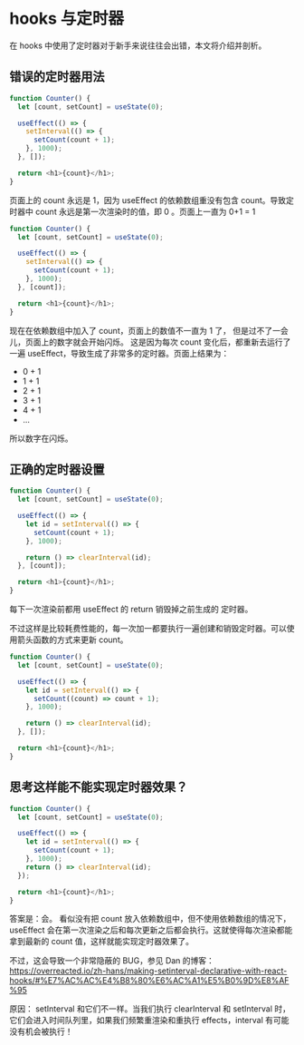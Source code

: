 # hooks 与定时器

在 hooks 中使用了定时器对于新手来说往往会出错，本文将介绍并剖析。

## 错误的定时器用法

```js
function Counter() {
  let [count, setCount] = useState(0);

  useEffect(() => {
    setInterval(() => {
      setCount(count + 1);
    }, 1000);
  }, []);

  return <h1>{count}</h1>;
}
```

页面上的 count 永远是 1，因为 useEffect 的依赖数组重没有包含 count。导致定时器中 count 永远是第一次渲染时的值，即 0 。页面上一直为 0+1 = 1

```js
function Counter() {
  let [count, setCount] = useState(0);

  useEffect(() => {
    setInterval(() => {
      setCount(count + 1);
    }, 1000);
  }, [count]);

  return <h1>{count}</h1>;
}
```

现在在依赖数组中加入了 count，页面上的数值不一直为 1 了，
但是过不了一会儿，页面上的数字就会开始闪烁。
这是因为每次 count 变化后，都重新去运行了一遍 useEffect，导致生成了非常多的定时器。页面上结果为：

- 0 + 1
- 1 + 1
- 2 + 1
- 3 + 1
- 4 + 1
- ...

所以数字在闪烁。

## 正确的定时器设置

```js
function Counter() {
  let [count, setCount] = useState(0);

  useEffect(() => {
    let id = setInterval(() => {
      setCount(count + 1);
    }, 1000);

    return () => clearInterval(id);
  }, [count]);

  return <h1>{count}</h1>;
}
```

每下一次渲染前都用 useEffect 的 return 销毁掉之前生成的 定时器。

不过这样是比较耗费性能的，每一次加一都要执行一遍创建和销毁定时器。可以使用箭头函数的方式来更新 count。

```js
function Counter() {
  let [count, setCount] = useState(0);

  useEffect(() => {
    let id = setInterval(() => {
      setCount((count) => count + 1);
    }, 1000);

    return () => clearInterval(id);
  }, []);

  return <h1>{count}</h1>;
}
```

## 思考这样能不能实现定时器效果？

```js
function Counter() {
  let [count, setCount] = useState(0);

  useEffect(() => {
    let id = setInterval(() => {
      setCount(count + 1);
    }, 1000);
    return () => clearInterval(id);
  });

  return <h1>{count}</h1>;
}
```

答案是：会。
看似没有把 count 放入依赖数组中，但不使用依赖数组的情况下，useEffect 会在第一次渲染之后和每次更新之后都会执行。这就使得每次渲染都能拿到最新的 count 值，这样就能实现定时器效果了。

不过，这会导致一个非常隐蔽的 BUG，参见 Dan 的博客：https://overreacted.io/zh-hans/making-setinterval-declarative-with-react-hooks/#%E7%AC%AC%E4%B8%80%E6%AC%A1%E5%B0%9D%E8%AF%95

原因： setInterval 和它们不一样。当我们执行 clearInterval 和 setInterval 时，它们会进入时间队列里，如果我们频繁重渲染和重执行 effects，interval 有可能没有机会被执行！
